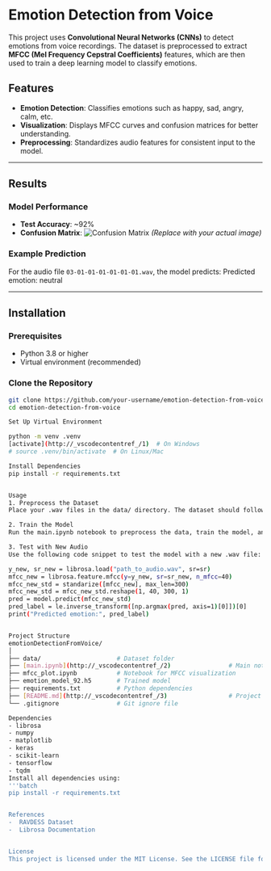 # Emotion Detection from Voice

This project uses **Convolutional Neural Networks (CNNs)** to detect emotions from voice recordings. The dataset is preprocessed to extract **MFCC (Mel Frequency Cepstral Coefficients)** features, which are then used to train a deep learning model to classify emotions.

## Features
- **Emotion Detection**: Classifies emotions such as happy, sad, angry, calm, etc.
- **Visualization**: Displays MFCC curves and confusion matrices for better understanding.
- **Preprocessing**: Standardizes audio features for consistent input to the model.

---

## Results

### Model Performance
- **Test Accuracy**: ~92%
- **Confusion Matrix**:
  ![Confusion Matrix](docs/confusion_matrix.png) *(Replace with your actual image)*

### Example Prediction
For the audio file `03-01-01-01-01-01-01.wav`, the model predicts:
Predicted emotion: neutral


---

## Installation

### Prerequisites
- Python 3.8 or higher
- Virtual environment (recommended)

### Clone the Repository
```bash
git clone https://github.com/your-username/emotion-detection-from-voice.git
cd emotion-detection-from-voice

Set Up Virtual Environment

python -m venv .venv
[activate](http://_vscodecontentref_/1)  # On Windows
# source .venv/bin/activate  # On Linux/Mac

Install Dependencies
pip install -r requirements.txt


Usage
1. Preprocess the Dataset
Place your .wav files in the data/ directory. The dataset should follow the RAVDESS naming convention.

2. Train the Model
Run the main.ipynb notebook to preprocess the data, train the model, and evaluate its performance.

3. Test with New Audio
Use the following code snippet to test the model with a new .wav file:

y_new, sr_new = librosa.load("path_to_audio.wav", sr=sr)
mfcc_new = librosa.feature.mfcc(y=y_new, sr=sr_new, n_mfcc=40)
mfcc_new_std = standarize([mfcc_new], max_len=300)
mfcc_new_std = mfcc_new_std.reshape(1, 40, 300, 1)
pred = model.predict(mfcc_new_std)
pred_label = le.inverse_transform([np.argmax(pred, axis=1)[0]])[0]
print("Predicted emotion:", pred_label)


Project Structure
emotionDetectionFromVoice/
│
├── data/                     # Dataset folder
├── [main.ipynb](http://_vscodecontentref_/2)                # Main notebook for training and evaluation
├── mfcc_plot.ipynb           # Notebook for MFCC visualization
├── emotion_model_92.h5       # Trained model
├── requirements.txt          # Python dependencies
├── [README.md](http://_vscodecontentref_/3)                 # Project documentation
└── .gitignore                # Git ignore file

Dependencies
- librosa
- numpy
- matplotlib
- keras
- scikit-learn
- tensorflow
- tqdm
Install all dependencies using:
'''batch 
pip install -r requirements.txt


References
-  RAVDESS Dataset
-  Librosa Documentation


License
This project is licensed under the MIT License. See the LICENSE file for details.